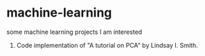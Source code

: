 machine-learning
================

some machine learning projects I am interested
1. Code implementation of "A tutorial on PCA" by Lindsay I. Smith.
